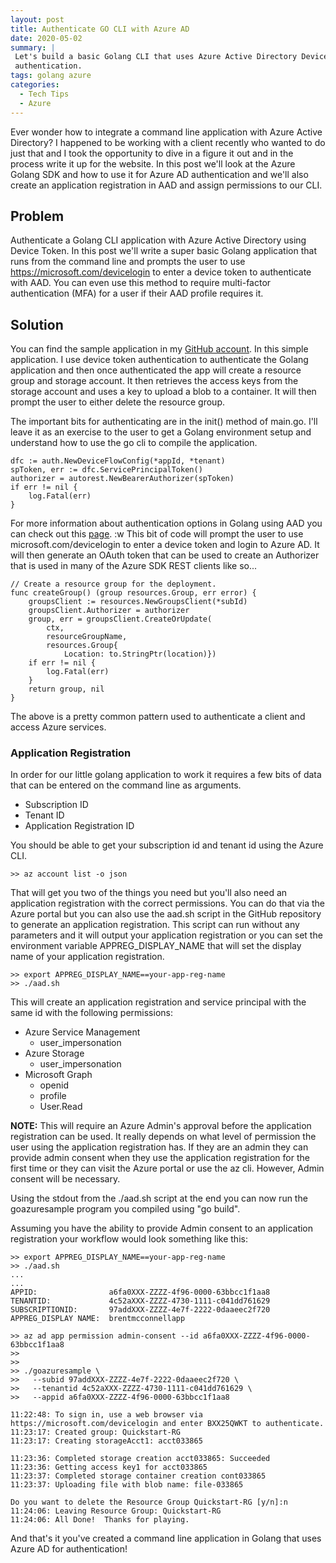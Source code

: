 ```yaml
---
layout: post
title: Authenticate GO CLI with Azure AD 
date: 2020-05-02
summary: |
 Let's build a basic Golang CLI that uses Azure Active Directory Device Token
 authentication.
tags: golang azure
categories:
  - Tech Tips
  - Azure
---
```

Ever wonder how to integrate a command line application with Azure Active
Directory?  I happened to be working with a client recently who
wanted to do just that and I took the opportunity to dive in a figure it out and
in the process write it up for the website.  In this post we'll look at the
Azure Golang SDK and how to use it for Azure AD authentication and we'll also
create an application registration in AAD and assign permissions to our CLI.

## Problem
Authenticate a Golang CLI application with Azure Active Directory using Device
Token.  In this post we'll write a super basic Golang application that runs from
the command line and prompts the user to use https://microsoft.com/devicelogin
to enter a device token to authenticate with AAD.  You can even use this method
to require multi-factor authentication (MFA) for a user if their AAD profile
requires it.

## Solution

You can find the sample application in my [GitHub
account](https://github.com/brentmcconnell/goazuresample).  In this simple
application.  I use device token authentication to authenticate the Golang
application and then once authenticated the app will create a resource group and
storage account.  It then retrieves the access keys from the storage account and
uses a key to upload a blob to a container.  It will then prompt the user to
either delete the resource group.

The important bits for authenticating are in the init() method of main.go.  I'll
leave it as an exercise to the user to get a Golang environment setup and
understand how to use the go cli to compile the application.

```golang
dfc := auth.NewDeviceFlowConfig(*appId, *tenant)
spToken, err := dfc.ServicePrincipalToken()
authorizer = autorest.NewBearerAuthorizer(spToken)
if err != nil {
    log.Fatal(err)
}
```

For more information about authentication options in Golang using AAD you can
check out this
[page](https://docs.microsoft.com/en-us/azure/developer/go/azure-sdk-authentication). :w
This bit of code will prompt the user to use  microsoft.com/devicelogin to enter
a device token and login to Azure AD.  It will then generate an OAuth token that
can be used to create an Authorizer that is used in many of the Azure SDK
REST clients like so...

```golang
// Create a resource group for the deployment.
func createGroup() (group resources.Group, err error) {
	groupsClient := resources.NewGroupsClient(*subId)
	groupsClient.Authorizer = authorizer
	group, err = groupsClient.CreateOrUpdate(
		ctx,
		resourceGroupName,
		resources.Group{
			Location: to.StringPtr(location)})
	if err != nil {
		log.Fatal(err)
	}
	return group, nil
}
```

The above is a pretty common pattern used to authenticate a client and access
Azure services.

### Application Registration
In order for our little golang application to work it requires a few bits of data that
can be entered on the command line as arguments.
* Subscription ID
* Tenant ID
* Application Registration ID

You should be able to get your subscription id and tenant id using the Azure
CLI.

```terminal
>> az account list -o json
```

That will get you two of the things you need but you'll also need an application
registration with the correct permissions.  You can do that via the Azure portal
but you can also use the aad.sh script in the GitHub repository to generate an application
registration.  This script can run without any parameters and it will output
your application registration or you can set the environment variable
APPREG_DISPLAY_NAME that will set the display name of your application registration.

```terminal
>> export APPREG_DISPLAY_NAME==your-app-reg-name
>> ./aad.sh
```

This will create an application registration and service principal with the same
id with the following permissions:

* Azure Service Management
  * user_impersonation
* Azure Storage
  * user_impersonation
* Microsoft Graph
  * openid
  * profile
  * User.Read

__NOTE:__ This will require an Azure Admin's approval before the application registration can be
used.  It really depends on what level of permission the user using the
application registration has.  If they are an admin they can provide admin
consent when they use the application registration for the first time or they
can visit the Azure portal or use the az cli.  However, Admin consent
will be necessary.

Using the stdout from the ./aad.sh script at the end you can now run the
goazuresample program you compiled using "go build".

Assuming you have the ability to provide Admin consent to an application
registration your workflow would look something like this:

```terminal
>> export APPREG_DISPLAY_NAME==your-app-reg-name
>> ./aad.sh
...
...
APPID:                a6fa0XXX-ZZZZ-4f96-0000-63bbcc1f1aa8
TENANTID:             4c52aXXX-ZZZZ-4730-1111-c041dd761629
SUBSCRIPTIONID:       97addXXX-ZZZZ-4e7f-2222-0daaeec2f720
APPREG_DISPLAY NAME:  brentmcconnellapp

>> az ad app permission admin-consent --id a6fa0XXX-ZZZZ-4f96-0000-63bbcc1f1aa8
>>
>>
>> ./goazuresample \
>>   --subid 97addXXX-ZZZZ-4e7f-2222-0daaeec2f720 \
>>   --tenantid 4c52aXXX-ZZZZ-4730-1111-c041dd761629 \
>>   --appid a6fa0XXX-ZZZZ-4f96-0000-63bbcc1f1aa8

11:22:48: To sign in, use a web browser via https://microsoft.com/devicelogin and enter BXX25QWKT to authenticate.
11:23:17: Created group: Quickstart-RG
11:23:17: Creating storageAcct1: acct033865

11:23:36: Completed storage creation acct033865: Succeeded
11:23:36: Getting access key1 for acct033865
11:23:37: Completed storage container creation cont033865 
11:23:37: Uploading file with blob name: file-033865

Do you want to delete the Resource Group Quickstart-RG [y/n]:n
11:24:06: Leaving Resource Group: Quickstart-RG
11:24:06: All Done!  Thanks for playing.
```

And that's it you've created a command line application in Golang that uses
Azure AD for authentication!



